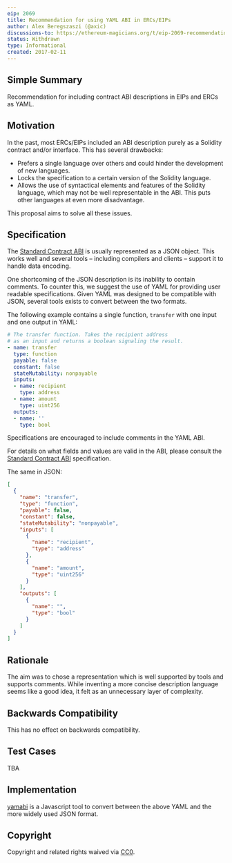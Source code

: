 ```yaml
---
eip: 2069
title: Recommendation for using YAML ABI in ERCs/EIPs
author: Alex Beregszaszi (@axic)
discussions-to: https://ethereum-magicians.org/t/eip-2069-recommendation-for-using-yaml-abi-in-specifications/3347
status: Withdrawn
type: Informational
created: 2017-02-11
---
```


## Simple Summary

Recommendation for including contract ABI descriptions in EIPs and ERCs as YAML.

## Motivation

In the past, most ERCs/EIPs included an ABI description purely as a Solidity contract and/or interface. This has several drawbacks:
- Prefers a single language over others and could hinder the development of new languages.
- Locks the specification to a certain version of the Solidity language.
- Allows the use of syntactical elements and features of the Solidity language, which may not be well representable in the ABI. This puts other languages at even more disadvantage.

This proposal aims to solve all these issues.

## Specification

The [Standard Contract ABI] is usually represented as a JSON object.  This works well and several tools – including compilers and clients – support it to handle data encoding.

One shortcoming of the JSON description is its inability to contain comments.  To counter this, we suggest the use of YAML for providing user readable specifications.  Given YAML was designed to be compatible with JSON, several tools exists to convert between the two formats.

The following example contains a single function, `transfer` with one input and one output in YAML:

```yaml
# The transfer function. Takes the recipient address
# as an input and returns a boolean signaling the result.
- name: transfer
  type: function
  payable: false
  constant: false
  stateMutability: nonpayable
  inputs:
  - name: recipient
    type: address
  - name: amount
    type: uint256
  outputs:
  - name: ''
    type: bool
```

Specifications are encouraged to include comments in the YAML ABI.

For details on what fields and values are valid in the ABI, please consult the [Standard Contract ABI] specification.

The same in JSON:

```json
[
  {
    "name": "transfer",
    "type": "function",
    "payable": false,
    "constant": false,
    "stateMutability": "nonpayable",
    "inputs": [
      {
        "name": "recipient",
        "type": "address"
      },
      {
        "name": "amount",
        "type": "uint256"
      }
    ],
    "outputs": [
      {
        "name": "",
        "type": "bool"
      }
    ]
  }
]
```

## Rationale

The aim was to chose a representation which is well supported by tools and supports comments. While inventing a more concise description language seems like a good idea, it felt as an unnecessary layer of complexity.

## Backwards Compatibility

This has no effect on backwards compatibility.

## Test Cases

TBA

## Implementation

[yamabi] is a Javascript tool to convert between the above YAML and the more widely used JSON format.

## Copyright

Copyright and related rights waived via [CC0](https://creativecommons.org/publicdomain/zero/1.0/).

[Standard Contract ABI]: https://solidity.readthedocs.io/en/latest/abi-spec.html
[yamabi]: https://github.com/axic/yamabi/
